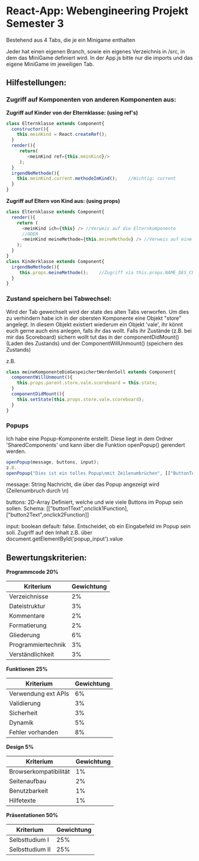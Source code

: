 # React-App: Webengineering Projekt Semester 3

Bestehend aus 4 Tabs, die je ein Minigame enthalten

Jeder hat einen eigenen Branch, sowie ein eigenes Verzeichnis in /src, in dem das MiniGame definiert wird. 
In der App.js bitte nur die imports und das eigene MiniGame im jeweiligen Tab.

## Hilfestellungen:

### Zugriff auf Komponenten von anderen Komponenten aus:

**Zugriff auf Kinder von der Elternklasse:   (using ref's)**

```javascript
class Elternklasse extends Component{
  constructor(){
    this.meinKind = React.createRef();
  }
  render(){
     return(
        <meinKind ref={this.meinKind}/>
     );
  }
  irgendNeMethode(){
    this.meinKind.current.methodeImKind();    //Wichtig: current
  }
}
```

**Zugriff auf Eltern von Kind aus:    (using props)**

```javascript
class Elternklasse extends Component{
  render(){
    return (
      <meinKind ich={this} /> //Verweis auf die Elternkomponente
      //ODER
      <meinKind meineMethode={this.meineMethode} /> //Verweis auf eine Methode der Elternklasse
    );
  }
}
class Kinderklasse extends Component{
  irgendNeMethode(){
     this.props.meineMethode();    //Zugriff via this.props.NAME_DES_CUSTOM_ATTRIBUTS
  }
}
```
### Zustand speichern bei Tabwechsel:

Wird der Tab gewechselt wird der state des alten Tabs verworfen.
Um dies zu verhindern habe ich in der obersten Komponente eine Objekt "store" angelegt. In diesem Objekt existiert wiederum ein Objekt 'vale', ihr könnt euch gerne auch eins anlegen, falls ihr das wollt.
Falls ihr Zustände (z.B. bei mir das Scoreboard) sichern wollt tut das in der componentDidMount() (Laden des Zustands) und der ComponentWillUnmount() (speichern des Zustands)

z.B.
```javascript
class meineKomponenteDieGespeichertWerdenSoll extends Component{
  componentWillUnmount(){
    this.props.parent.store.vale.scoreboard = this.state;
  }
  componentDidMount(){
    this.setState(this.props.store.vale.scoreboard);
  }
}
```
### Popups

Ich habe eine Popup-Komponente erstellt. Diese liegt in dem Ordner 'SharedComponents' und kann über die Funktion openPopup() gerendert werden. 
```javascript
openPopup(message, buttons, input);
z.B. 
openPopup("Dies ist ein tolles Popup\nmit Zeilenumbrüchen", [["ButtonText1",()=>{console.log("onClick des buttons")}],["ButtonText2",()=>{...}]], true;
```
message: String       Nachricht, die über das Popup angezeigt wird (Zeilenumbruch durch \n)

buttons: 2D-Array     Definiert, welche und wie viele Buttons im Popup sein sollen. 
                      Schema:   [["button1Text",onclick1Function],["button2Text",onclick2Function]]
                      
input: boolean        default: false. Entscheidet, ob ein Eingabefeld im Popup sein soll. 
                      Zugriff auf den Inhalt z.B. über document.getElementById('popup_input').value
                      
## Bewertungskriterien:

**Programmcode		20%**

| Kriterium | Gewichtung |
|-----------|------------|
|Verzeichnisse|2%|
|Dateistruktur|			3%|
|Kommentare|			2%|
|Formatierung|			2%|
|Gliederung|			6%|
|Programmiertechnik|	3%|
|Verständlichkeit|		3%|

**Funktionen			25%**

| Kriterium | Gewichtung |
|-----------|------------|
|Verwendung ext APIs|	6%|
|Validierung|	3%|
|Sicherheit|3%|
|Dynamik|				5%|
|Fehler vorhanden	|	8%|

**Design				5%**

| Kriterium | Gewichtung |
|-----------|------------|
|Browserkompatibilität|	1%|
|Seitenaufbau|			2%|
|Benutzbarkeit|			1%|
|Hilfetexte|				1%|

**Präsentationen		50%**

| Kriterium | Gewichtung |
|-----------|------------|
|Selbsttudium I|			25%|
|Selbsttudium II|		25%|

